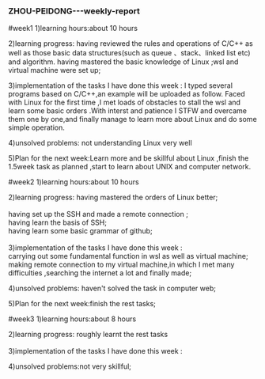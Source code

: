 ### ZHOU-PEIDONG---weekly-report
#week1
1)learning hours:about 10 hours

2)learning progress:
    having reviewed the rules and operations of C/C++ as well as those basic data structures(such as queue 、stack、linked list etc) and algorithm.
    having mastered the basic knowledge of Linux ;wsl and virtual machine were set up; 
    
3)implementation of the tasks I have done this week :
  I typed several programs based on C/C++,an example will be uploaded as follow.
  Faced with Linux for the first time ,I met loads of obstacles to stall the wsl and learn some basic orders .With interst and patience I STFW and overcame them one by one,and finally manage to learn more about Linux and do some simple operation.
  
4)unsolved problems: not understanding Linux very well

5)Plan for the next week:Learn more and be skillful about Linux ,finish the 1.5week task as planned ,start to learn about UNIX and computer network. 
  
#week2
1)learning hours:about 10 hours

2)learning progress:
having mastered the orders of Linux better;<br>  
having set up the SSH and made a remote connection ;<br>
having learn the basis of SSH;<br>
having learn some basic grammar of github;<br>    
3)implementation of the tasks I have done this week :<br>
  carrying  out some fundamental function in wsl as well as virtual machine;<br>
  making remote connection to my virtual machine,in which I met many difficulties ,searching the internet a lot and finally made;
  
4)unsolved problems: haven't solved the task in computer web;

5)Plan for the next week:finish the rest tasks;

#week3
1)learning hours:about 8 hours

2)learning progress:
roughly learnt the rest tasks<br>    
3)implementation of the tasks I have done this week :<br>
 
4)unsolved problems:not very skillful;
